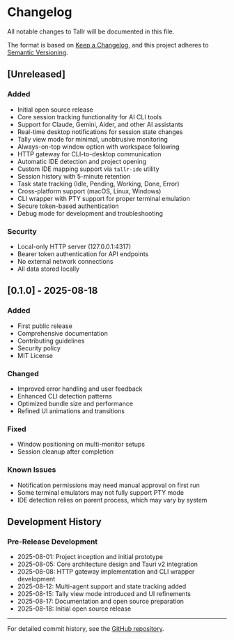 # Changelog

All notable changes to Tallr will be documented in this file.

The format is based on [Keep a Changelog](https://keepachangelog.com/en/1.1.0/),
and this project adheres to [Semantic Versioning](https://semver.org/spec/v2.0.0.html).

## [Unreleased]

### Added
- Initial open source release
- Core session tracking functionality for AI CLI tools
- Support for Claude, Gemini, Aider, and other AI assistants
- Real-time desktop notifications for session state changes
- Tally view mode for minimal, unobtrusive monitoring
- Always-on-top window option with workspace following
- HTTP gateway for CLI-to-desktop communication
- Automatic IDE detection and project opening
- Custom IDE mapping support via `tallr-ide` utility
- Session history with 5-minute retention
- Task state tracking (Idle, Pending, Working, Done, Error)
- Cross-platform support (macOS, Linux, Windows)
- CLI wrapper with PTY support for proper terminal emulation
- Secure token-based authentication
- Debug mode for development and troubleshooting

### Security
- Local-only HTTP server (127.0.0.1:4317)
- Bearer token authentication for API endpoints
- No external network connections
- All data stored locally

## [0.1.0] - 2025-08-18

### Added
- First public release
- Comprehensive documentation
- Contributing guidelines
- Security policy
- MIT License

### Changed
- Improved error handling and user feedback
- Enhanced CLI detection patterns
- Optimized bundle size and performance
- Refined UI animations and transitions

### Fixed
- Window positioning on multi-monitor setups
- Session cleanup after completion

### Known Issues
- Notification permissions may need manual approval on first run
- Some terminal emulators may not fully support PTY mode
- IDE detection relies on parent process, which may vary by system

## Development History

### Pre-Release Development
- 2025-08-01: Project inception and initial prototype
- 2025-08-05: Core architecture design and Tauri v2 integration
- 2025-08-08: HTTP gateway implementation and CLI wrapper development
- 2025-08-12: Multi-agent support and state tracking added
- 2025-08-15: Tally view mode introduced and UI refinements
- 2025-08-17: Documentation and open source preparation
- 2025-08-18: Initial open source release

---

For detailed commit history, see the [GitHub repository](https://github.com/kaihochak/tallr).